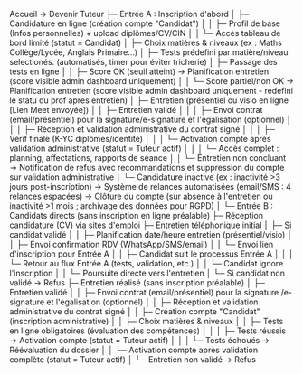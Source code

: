 Accueil → Devenir Tuteur
├─ Entrée A : Inscription d'abord 
│  ├─ Candidature en ligne (création compte "Candidat")
│  │  ├─ Profil de base (Infos personnelles) + upload diplômes/CV/CIN
│  │  └─ Accès tableau de bord limité (statut = Candidat)
│  ├─ Choix matières & niveaux (ex : Maths Collège/Lycée, Anglais Primaire…)
│  ├─ Tests prédefini par matière/niveau selectionés. (automatisés, timer pour éviter tricherie)
│  ├─ Passage des tests en ligne
│  │  ├─ Score OK (seuil atteint) → Planification entretien (score visible admin dashboard uniquement)
│  │  └─ Score partiel/non OK → Planification entretien (score visible admin dashboard uniquement - redefini le statu du prof apres entretien)
│  ├─ Entretien (présentiel ou visio en ligne [Lien Meet envoyée])
│  │  ├─ Entretien validé
│  │  │  ├─ Envoi contrat (email/présentiel) pour la signature/e-signature et l'egalisation (optionnel)
│  │  │  ├─ Réception et validation administrative du contrat signé
│  │  │  ├─ Vérif finale (K-YC diplômes/identité)
│  │  │  └─ Activation compte après validation administrative (statut = Tuteur actif)
│  │  │     └─ Accès complet : planning, affectations, rapports de séance
│  │  └─ Entretien non concluant → Notification de refus avec recommandations et suppression du compte sur validation administrative
│  └─ Candidature inactive (ex : inactivité >3 jours post-inscription) → Système de relances automatisées (email/SMS : 4 relances espacées) → Clôture du compte (sur absence à l'entretien ou inactivité >1 mois ; archivage des données pour RGPD)
│
└─ Entrée B : Candidats directs (sans inscription en ligne préalable)
   ├─ Réception candidature (CV) via sites d'emploi
   ├─ Entretien téléphonique initial
   │  ├─ Si candidat validé
   │  │  ├─ Planification date/heure entretien (présentiel/visio)
   │  │  ├─ Envoi confirmation RDV (WhatsApp/SMS/email)
   │  │  └─ Envoi lien d'inscription pour Entrée A
   │  │     ├─ Candidat suit le processus Entrée A
   │  │     │  └─ Retour au flux Entrée A (tests, validation, etc.)
   │  │     └─ Candidat ignore l'inscription
   │  │        └─ Poursuite directe vers l'entretien
   │  └─ Si candidat non validé → Refus
   ├─ Entretien réalisé (sans inscription préalable)
   │  ├─ Entretien validé
   │  │  ├─ Envoi contrat (email/présentiel) pour la signature /e-signature et l'egalisation (optionnel)
   │  │  ├─ Réception et validation administrative du contrat signé
   │  │  ├─ Création compte "Candidat" (inscription administrative)
   │  │  ├─ Choix matières & niveaux
   │  │  ├─ Tests en ligne obligatoires (évaluation des compétences)
   │  │  │  ├─ Tests réussis → Activation compte (statut = Tuteur actif)
   │  │  │  └─ Tests échoués → Réévaluation du dossier
   │  │  └─ Activation compte après validation complète (statut = Tuteur actif)
   │  └─ Entretien non validé → Refus
